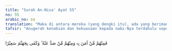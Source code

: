 ```yaml
---
title: "Surah An-Nisa' Ayat 55"
no: 55
arabic_no: ٥٥
translation: "Maka di antara mereka (yang dengki itu), ada yang beriman kepadanya dan ada pula yang menghalangi (manusia beriman) kepadanya. Cukuplah (bagi mereka) neraka Jahanam yang menyala-nyala apinya."
tafsir: "Anugerah kenabian dan kekuasaan kepada nabi-Nya terdahulu seperti Nabi Ibrahim dan keluarganya menjadikan umatnya terbagi dua. Sebagian dari mereka percaya kepada nabi-Nya dan sebagian yang lain tetap di dalam kekafirannya, menghalangi orang lain beriman.\n\nBegitu pula halnya umat sekarang ada yang beriman, dan ada pula yang ingkar. Ketahuilah, sekalipun mereka yang ingkar di dunia ini kelihatannya aman dan tenteram saja, tetapi di akhirat mereka akan merasakan pedihnya api yang menyala-nyala, kerena mengutamakan perbuatan yang batil dan sesat serta tidak mengikuti yang hak dan benar yang dibawa oleh nabi-Nya."
---
```

فَمِنْهُمْ مَّنْ اٰمَنَ بِهٖ وَمِنْهُمْ مَّنْ صَدَّ عَنْهُ ۗ وَكَفٰى بِجَهَنَّمَ سَعِيْرًا